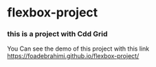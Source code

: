 # flexbox-project

### this is a project with Cdd Grid
You Can see the demo of this project with this link https://foadebrahimi.github.io/flexbox-project/

